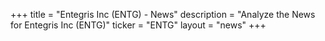 +++
title = "Entegris Inc (ENTG) - News"
description = "Analyze the News for Entegris Inc (ENTG)"
ticker = "ENTG"
layout = "news"
+++

